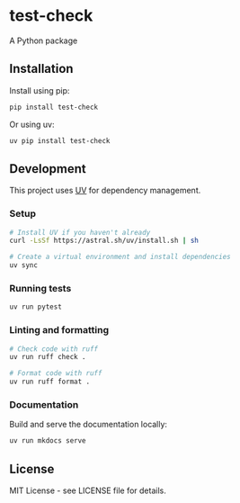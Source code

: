 # test-check

A Python package

## Installation

Install using pip:

```bash
pip install test-check
```

Or using uv:

```bash
uv pip install test-check
```

## Development

This project uses [UV](https://docs.astral.sh/uv/) for dependency management.

### Setup

```bash
# Install UV if you haven't already
curl -LsSf https://astral.sh/uv/install.sh | sh

# Create a virtual environment and install dependencies
uv sync
```

### Running tests

```bash
uv run pytest
```

### Linting and formatting

```bash
# Check code with ruff
uv run ruff check .

# Format code with ruff
uv run ruff format .
```

### Documentation

Build and serve the documentation locally:

```bash
uv run mkdocs serve
```

## License

MIT License - see LICENSE file for details.
